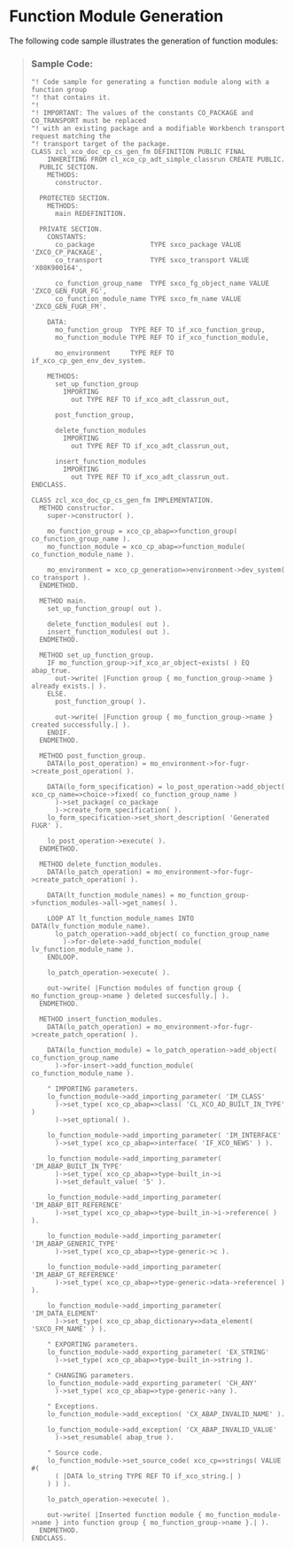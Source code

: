 <!-- loio6715116a95a046a38c471e4979389c63 -->

# Function Module Generation

The following code sample illustrates the generation of function modules:

> ### Sample Code:  
> ```lang-abap
> "! Code sample for generating a function module along with a function group
> "! that contains it.
> "!
> "! IMPORTANT: The values of the constants CO_PACKAGE and CO_TRANSPORT must be replaced
> "! with an existing package and a modifiable Workbench transport request matching the
> "! transport target of the package.
> CLASS zcl_xco_doc_cp_cs_gen_fm DEFINITION PUBLIC FINAL
>     INHERITING FROM cl_xco_cp_adt_simple_classrun CREATE PUBLIC.
>   PUBLIC SECTION.
>     METHODS:
>       constructor.
> 
>   PROTECTED SECTION.
>     METHODS:
>       main REDEFINITION.
> 
>   PRIVATE SECTION.
>     CONSTANTS:
>       co_package              TYPE sxco_package VALUE 'ZXCO_CP_PACKAGE',
>       co_transport            TYPE sxco_transport VALUE 'X08K900164',
> 
>       co_function_group_name  TYPE sxco_fg_object_name VALUE 'ZXCO_GEN_FUGR_FG',
>       co_function_module_name TYPE sxco_fm_name VALUE 'ZXCO_GEN_FUGR_FM'.
> 
>     DATA:
>       mo_function_group  TYPE REF TO if_xco_function_group,
>       mo_function_module TYPE REF TO if_xco_function_module,
> 
>       mo_environment     TYPE REF TO if_xco_cp_gen_env_dev_system.
> 
>     METHODS:
>       set_up_function_group
>         IMPORTING
>           out TYPE REF TO if_xco_adt_classrun_out,
> 
>       post_function_group,
> 
>       delete_function_modules
>         IMPORTING
>           out TYPE REF TO if_xco_adt_classrun_out,
> 
>       insert_function_modules
>         IMPORTING
>           out TYPE REF TO if_xco_adt_classrun_out.
> ENDCLASS.
> 
> CLASS zcl_xco_doc_cp_cs_gen_fm IMPLEMENTATION.
>   METHOD constructor.
>     super->constructor( ).
> 
>     mo_function_group = xco_cp_abap=>function_group( co_function_group_name ).
>     mo_function_module = xco_cp_abap=>function_module( co_function_module_name ).
> 
>     mo_environment = xco_cp_generation=>environment->dev_system( co_transport ).
>   ENDMETHOD.
> 
>   METHOD main.
>     set_up_function_group( out ).
> 
>     delete_function_modules( out ).
>     insert_function_modules( out ).
>   ENDMETHOD.
> 
>   METHOD set_up_function_group.
>     IF mo_function_group->if_xco_ar_object~exists( ) EQ abap_true.
>       out->write( |Function group { mo_function_group->name } already exists.| ).
>     ELSE.
>       post_function_group( ).
> 
>       out->write( |Function group { mo_function_group->name } created successfully.| ).
>     ENDIF.
>   ENDMETHOD.
> 
>   METHOD post_function_group.
>     DATA(lo_post_operation) = mo_environment->for-fugr->create_post_operation( ).
> 
>     DATA(lo_form_specification) = lo_post_operation->add_object( xco_cp_name=>choice->fixed( co_function_group_name )
>       )->set_package( co_package
>       )->create_form_specification( ).
>     lo_form_specification->set_short_description( 'Generated FUGR' ).
> 
>     lo_post_operation->execute( ).
>   ENDMETHOD.
> 
>   METHOD delete_function_modules.
>     DATA(lo_patch_operation) = mo_environment->for-fugr->create_patch_operation( ).
> 
>     DATA(lt_function_module_names) = mo_function_group->function_modules->all->get_names( ).
> 
>     LOOP AT lt_function_module_names INTO DATA(lv_function_module_name).
>       lo_patch_operation->add_object( co_function_group_name
>         )->for-delete->add_function_module( lv_function_module_name ).
>     ENDLOOP.
> 
>     lo_patch_operation->execute( ).
> 
>     out->write( |Function modules of function group { mo_function_group->name } deleted succesfully.| ).
>   ENDMETHOD.
> 
>   METHOD insert_function_modules.
>     DATA(lo_patch_operation) = mo_environment->for-fugr->create_patch_operation( ).
> 
>     DATA(lo_function_module) = lo_patch_operation->add_object( co_function_group_name
>       )->for-insert->add_function_module( co_function_module_name ).
> 
>     " IMPORTING parameters.
>     lo_function_module->add_importing_parameter( 'IM_CLASS'
>       )->set_type( xco_cp_abap=>class( 'CL_XCO_AD_BUILT_IN_TYPE' )
>       )->set_optional( ).
> 
>     lo_function_module->add_importing_parameter( 'IM_INTERFACE'
>       )->set_type( xco_cp_abap=>interface( 'IF_XCO_NEWS' ) ).
> 
>     lo_function_module->add_importing_parameter( 'IM_ABAP_BUILT_IN_TYPE'
>       )->set_type( xco_cp_abap=>type-built_in->i
>       )->set_default_value( '5' ).
> 
>     lo_function_module->add_importing_parameter( 'IM_ABAP_BIT_REFERENCE'
>       )->set_type( xco_cp_abap=>type-built_in->i->reference( ) ).
> 
>     lo_function_module->add_importing_parameter( 'IM_ABAP_GENERIC_TYPE'
>       )->set_type( xco_cp_abap=>type-generic->c ).
> 
>     lo_function_module->add_importing_parameter( 'IM_ABAP_GT_REFERENCE'
>       )->set_type( xco_cp_abap=>type-generic->data->reference( ) ).
> 
>     lo_function_module->add_importing_parameter( 'IM_DATA_ELEMENT'
>       )->set_type( xco_cp_abap_dictionary=>data_element( 'SXCO_FM_NAME' ) ).
> 
>     " EXPORTING parameters.
>     lo_function_module->add_exporting_parameter( 'EX_STRING'
>       )->set_type( xco_cp_abap=>type-built_in->string ).
> 
>     " CHANGING parameters.
>     lo_function_module->add_exporting_parameter( 'CH_ANY'
>       )->set_type( xco_cp_abap=>type-generic->any ).
> 
>     " Exceptions.
>     lo_function_module->add_exception( 'CX_ABAP_INVALID_NAME' ).
> 
>     lo_function_module->add_exception( 'CX_ABAP_INVALID_VALUE'
>       )->set_resumable( abap_true ).
> 
>     " Source code.
>     lo_function_module->set_source_code( xco_cp=>strings( VALUE #(
>       ( |DATA lo_string TYPE REF TO if_xco_string.| )
>     ) ) ).
> 
>     lo_patch_operation->execute( ).
> 
>     out->write( |Inserted function module { mo_function_module->name } into function group { mo_function_group->name }.| ).
>   ENDMETHOD.
> ENDCLASS.
> ```

